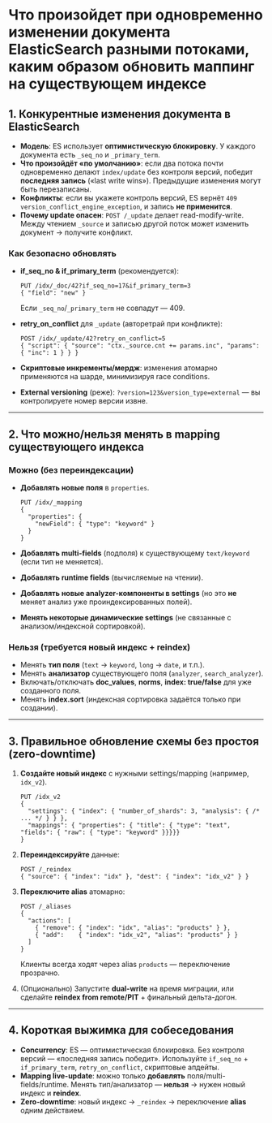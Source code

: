 # Что произойдет при одновременно изменении документа ElasticSearch разными потоками, каким образом обновить маппинг на существующем индексе

## 1. Конкурентные изменения документа в ElasticSearch

* **Модель**: ES использует **оптимистическую блокировку**. У каждого документа есть `_seq_no` и `_primary_term`.
* **Что произойдёт «по умолчанию»**: если два потока почти одновременно делают `index/update` без контроля версий, победит **последняя запись** («last write wins»). Предыдущие изменения могут быть перезаписаны.
* **Конфликты**: если вы укажете контроль версий, ES вернёт `409 version_conflict_engine_exception`, и запись **не применится**.
* **Почему update опасен**: `POST /_update` делает read-modify-write. Между чтением `_source` и записью другой поток может изменить документ → получите конфликт.

### Как безопасно обновлять

* **if\_seq\_no & if\_primary\_term** (рекомендуется):

  ```http
  PUT /idx/_doc/42?if_seq_no=17&if_primary_term=3
  { "field": "new" }
  ```

  Если `_seq_no`/`_primary_term` не совпадут — 409.
* **retry\_on\_conflict** для `_update` (авторетрай при конфликте):

  ```http
  POST /idx/_update/42?retry_on_conflict=5
  { "script": { "source": "ctx._source.cnt += params.inc", "params": { "inc": 1 } } }
  ```
* **Скриптовые инкременты/мердж**: изменения атомарно применяются на шарде, минимизируя race conditions.
* **External versioning** (реже): `?version=123&version_type=external` — вы контролируете номер версии извне.

---

## 2. Что можно/нельзя менять в mapping существующего индекса

### Можно (без переиндексации)

* **Добавлять новые поля** в `properties`.

  ```http
  PUT /idx/_mapping
  {
    "properties": {
      "newField": { "type": "keyword" }
    }
  }
  ```
* **Добавлять multi-fields** (подполя) к существующему `text/keyword` (если тип не меняется).
* **Добавлять runtime fields** (вычисляемые на чтении).
* **Добавлять новые analyzer-компоненты в settings** (но это **не** меняет анализ уже проиндексированных полей).
* **Менять некоторые динамические settings** (не связанные с анализом/индексной сортировкой).

### Нельзя (требуется новый индекс + reindex)

* Менять **тип поля** (`text` → `keyword`, `long` → `date`, и т.п.).
* Менять **анализатор** существующего поля (`analyzer`, `search_analyzer`).
* Включать/отключать **doc\_values**, **norms**, **index: true/false** для уже созданного поля.
* Менять **index.sort** (индексная сортировка задаётся только при создании).

---

## 3. Правильное обновление схемы без простоя (zero-downtime)

1. **Создайте новый индекс** с нужными settings/mapping (например, `idx_v2`).

   ```http
   PUT /idx_v2
   {
     "settings": { "index": { "number_of_shards": 3, "analysis": { /* ... */ } } },
     "mappings": { "properties": { "title": { "type": "text", "fields": { "raw": { "type": "keyword" }}}}}
   }
   ```
2. **Переиндексируйте** данные:

   ```http
   POST /_reindex
   { "source": { "index": "idx" }, "dest": { "index": "idx_v2" } }
   ```
3. **Переключите alias** атомарно:

   ```http
   POST /_aliases
   {
     "actions": [
       { "remove": { "index": "idx", "alias": "products" } },
       { "add":    { "index": "idx_v2", "alias": "products" } }
     ]
   }
   ```

   Клиенты всегда ходят через alias `products` — переключение прозрачно.
4. (Опционально) Запустите **dual-write** на время миграции, или сделайте **reindex from remote/PIT** + финальный дельта-догон.

---

## 4. Короткая выжимка для собеседования

* **Concurrency**: ES — оптимистическая блокировка. Без контроля версий — «последняя запись победит». Используйте `if_seq_no` + `if_primary_term`, `retry_on_conflict`, скриптовые апдейты.
* **Mapping live-update**: можно только **добавлять** поля/multi-fields/runtime. Менять тип/анализатор — **нельзя** → нужен новый индекс и **reindex**.
* **Zero-downtime**: новый индекс → `_reindex` → переключение **alias** одним действием.
